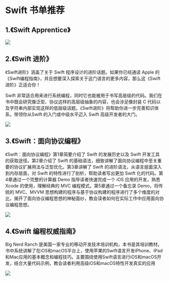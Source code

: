 
# Swift 书单推荐

## 1.《Swift Apprentice》

![](http://blog.oldbird.run/mweb/16519358608594.jpg)


## 2.《Swift 进阶》

《Swift进阶》涵盖了关于 Swift 程序设计的进阶话题。如果你已经通读 Apple 的《Swift编程指南》，并且想要深入探索关于这门语言的更多内容，那么这《Swift进阶》正适合你！

Swift 非常适合用来进行系统编程，同时它也能被用于书写高层级的代码。我们在书中既会研究像泛型、协议这样的高层级抽象的内容，也会涉足像封装 C 代码以及字符串内部实现这样的低层级话题。《Swift进阶》将帮助你进一步完善知识体系，带领你从Swift 的入门或中级水平迈入 Swift 高级开发者的大门。

![](http://blog.oldbird.run/mweb/16519357790859.jpg)

## 3.《Swift：面向协议编程》

《Swift：面向协议编程》第1章简要介绍了 Swift 的发展历史以及 Swift 开发工具的获取途径。第2章介绍了 Swift 的基础语法，细致讲解了面向协议编程中至关重要的协议扩展用法与泛型优化。第3章讲解了 Swift 的进阶语法，从语言层面深入到内存层面，对 Swift 的特性进行了剖析，帮助读者写出更加 Swift 化的代码。第4章通过一个完整的计算器 Demo 指导读者快速完成一个 iOS 应用的开发，熟悉 Xcode 的使用，理解经典的 MVC 编程模式。第5章通过一个备忘录 Demo，将传统的 MVC、MVVM 思想构建的程序与基于协议构建的程序进行了多个维度的对比，揭开了面向协议编程思想的神秘面纱，教会读者如何在实际工作中应用面向协议编程思想。

![](http://blog.oldbird.run/mweb/16519356675100.jpg)


## 4.《Swift 编程权威指南》

Big Nerd Ranch 是美国一家专业的移动开发技术培训机构，本书是其培训教材。书中系统讲解了在iOS和macOS平台上，使用苹果的Swift语言开发iPhone、iPad和Mac应用的基本概念和编程技巧。主要围绕使用Swift语言进行iOS和macOS开发，结合大量代码示例，教会读者利用高级iOS和macOS特性开发真实的应用

![](http://blog.oldbird.run/mweb/16519355492143.jpg)